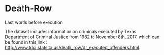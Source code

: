# Death-Row
Last words before execution

The dataset includes information on criminals executed by Texas Department of Criminal Justice from 1982 to November 8th, 2017. 
which can be found in this link : http://www.tdcj.state.tx.us/death_row/dr_executed_offenders.html.
